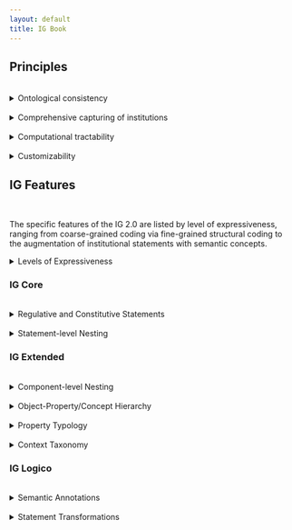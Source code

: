 ```yaml
---
layout: default
title: IG Book
---
```


## Principles

<br/>

<details>
  <summary>Ontological consistency</summary><br/>
  
Ontological consistency describes the unambiguous characterization of the functional linkage of components in institutional statements with respect to each and/or the institutional setting (for more details, see Section 3.1 of the book). A specific refinement introduced in the IG 2.0 is the distinction between activation conditions and execution constraints as part of a statement specification.
  
</details>
<br/> 

<details>
  <summary>Comprehensive capturing of institutions</summary><br/>

Comprehensiveness in the context of the IG describes the ability to parse institutional statements comprehensively without omitting relevant institutional statement (e.g., omitting statements, or information within statements). Specifically the integrated treatment of regulative and constitutive statement forms address this issue, alongside the different forms of nesting that capture institutional information in detail.

</details>
<br/> 

<details>
  <summary>Computational tractability</summary><br/>
  
Computational tractability interacts with the objective of ontological consistency by making components and statements as a whole accessible for computational treatment. This includes the well-defined nature of components as well as enabling fine-grained parsing of institutional statements.

</details>
<br/> 

<details>
  <summary>Customizability</summary><br/>
  
The IG has found application in diverse domains. The refined IG aims at better accommodating diverse applications of the IG by allowing the analyst to selective apply or forego features of the IG as part of the parsing process. The aim is to extract information that best corresponds to downstream use using particular analytical techniques (e.g., statistical treatment, behavioral modeling, formal reasoning).

</details>
  
## IG Features

<br/>

The specific features of the IG 2.0 are listed by level of expressiveness, ranging from coarse-grained coding via fine-grained structural coding to the augmentation of institutional statements with semantic concepts. 

<details>
<summary>Levels of Expressiveness</summary><br/>

Levels of expressiveness reflect the different levels of detail and focus at which institutional statements are encoded to meet different analytical objectives. 
  
*IG Core* as the basic level aims at capturing institutional information broadly, but comprehensively. Central here is the compatibility to the original Institutional Grammar by Crawford and Ostrom, alongside conceptual refinements that increase the ontological consistency and rigor of the IG. Specific examples include the distinction between activation conditions (conditions that lead to the applicability of a given institutional statements) and execution constraints (qualifications of the activity or function of the institutional statement) as part of the *Context* components (*Conditions* in Crawford and Ostrom's version), as well as the introduction of a constitutive syntactic form that enables a comprehensive capturing of institutional information.<br/>  
  
*IG Extended* aims at capturing *structural detail* by allowing fine-grained parsing on component level (i.e., parsing of institutional information within individual components), as well as extraction of richer conceptual structures embedded in institutional statements (e.g., conceptual relationships between entities in component property). This further includes the richer contextualization of selected components based on annotations of *Context*.<br/>
  
*IG Logico*, as the highest level of expressiveness, focuses on the semantic aspects of the institutional information, and specifically the epistemological embedding of the statement parsing in the theory and/or frameworks of interest. This includes the augmentation of encoded information with semantic annotations derived or linked to particular theories, or drawn from selected taxonomies maintained as part of the IG 2.0 (e.g., role annotations, governance functions of actors/actions). IG Logico further introduces a formal syntactic and semantic treatment of institutional statements, including the ability to transform institutional statements based on their structural properties.<br/>

In IG 2.0, the default assumption is the incremental application of the different levels and their features (ensuring that features on higher levels can draw on features encoded on lower levels) as visualized in the following.
  
<center><img src="/figures/IGBibCodingAnalysis.png" width="45%"></center>
  
However, analysts are free to selectively draw on features from specific or across levels that best correspond to their analytical needs or objectives as part of their coding, with the main priorities for the different levels highlighted in the figure below.

<center><img src="/figures/IGLevelObjectives.png" width="55%"></center>
  
</details>

### IG Core

<br/>

<details>
<summary>Regulative and Constitutive Statements</summary><br/>

The IG supports the notion of regulative and constitutive statements. 
  
Regulative statements include expressions that regulative of particular actors' behavior in terms of permissions (e.g., `may`) or associated duty (e.g., obligations or prohibitions), and in the IG, follow a principle structure that includes *Attributes*, *Deontic*, *Aim*, *Object* variants (direct and indirect object), and *Context* variants (activation conditions and execution constraints). Regulative statements can further describe consequences for the non-fulfillment of specified statements. 
 
Example: ```A(Citizens) D(must) I(submit) Bdir(tax returns) Bind(at the end of the following financial year).```
  
This statement explicitly signal obligations associated with a particular actor. 
  
Constitutive statements describe features of an institutional setting, e.g., by defining or introducing entities into the institutional setting, which can include actors, aims, venues, roles, objects and artifacts relevant in a given institutional setting. Central components include the *Constituted Entity*, *Modal*, *Constitutive Function*, *Constituting Properties*, *Context* variants (activation conditions and execution constraints). Constitutive statements can further describe consequences for the non-fulfillment of such statements. In contrast to regulative statements, such consequences are often existential in kind.
  
Example: ```E(Voters) F(are) P(citizens) P,p(aged 18 and older).```
  
This statement defines what voters are. Specific permissions and duty can be specified by corresponding regulative statements. 
  
</details>
<br/> 

<details>
<summary>Statement-level Nesting</summary><br/>

Central to the IG 2.0 is the introduction of nested institutional statements. The concepts builds on two observations, firstly that consequences in institutional statements have the structure of institutional statements (or states) themselves, and can thus be expressed using the same the syntactic form as applied for the leading statement. Consequently, institutional statements are divided into a part that is *monitored* (reflecting the *monitored statement*), and the second *consequential* part (reflecting the *consequential statement*) that captures the consequences for violating the monitored statement. This form of nesting is referred to as *vertical nesting*.
  
Example: ```A(Individuals) D(must [NOT]) I(violate) Bdir(public order), or else O{A(enforcement officials) D(must) I(intervene)}.```
  
The second observation refers to the common combination of terms in natural language, such as the combination of selected components (e.g., multiple actors and actions, such as ``Individuals may not enter or leave dwellings during curfew.``) in a single statement. Such statements can conceptually decomposed into logically-combined *atomic institutional statements* to capture the institutional content in detail and semantically precise. This form of nesting is referred to as *horizontal nesting*, since the evaluation of one statement (unlike in the vertical case) is in principle not conditional on the other.
  
Example: ```A(Individuals) D(may [NOT]) I((enter [AND] leave)) Bdir(dwellings) Cac(during curfew).```, which is conceptually equivalent to 
  
  ```{A(Individuals) D(may [NOT]) I(enter) Bdir(dwellings) Cac(during curfew).} [AND] {A(Individuals) D(may [NOT]) I(leave) Bdir(dwellings) Cac(during curfew).}``` 
  
Note that this particular example reveals the ambiguous use of `or` in natural language; logically, the statement implies the prohibition to neither enter nor leave. The purpose of the logical operators is to make such linkages explicit.

</details>

### IG Extended

<br/>

<details>
<summary>Component-level Nesting</summary><br/>

Component-level nesting extends the concept of statement-level nesting by allowing the substitution of individual components with institutional state(ments). This way it is possible to explicitly parse the structure of activation conditions, which often contain institutional state information expressed in terms of the AIC or EFC pattern. This principles extends to various other components, including *Attributes*, *Object* variants, *Context* variants, *Constituted Entities*, *Constituting Properties*, as well as all *Properties* associated with selected components (e.g., *Attributes Properties*).

Example: ```A(Student) D(must) I(submit) Bdir(assignment) Cex(by the end of the term), Cac{unless [NOT] A(coordinator) I(has specified) a Bdir,p(different) Bdir(due date) Cex(in the course description)}.```
  
</details>
<br/> 

<details>
<summary>Object-Property/Concept Hierarchy</summary><br/>
  
A central feature to capture concept structures embedded within institutional statements is to be able to recognize the quality of the relationships of concepts, including the detection of functional dependencies (e.g., a suspension of certification, where the suspension necessarily depends on the existence of the certification in the first place) and potential logical relationships between those concepts. This feature is useful if the analyst seeks to extract a concept hierarchy, e.g., for the construction of ontologies, as part of the analysis process. The following figure exemplifies this for a given scenario describing a certification that can selectively be suspended, revoked based on a written notification. A richer discussion is offered as part of Section 5.1.4 of the book, as well as the <a href="https://arxiv.org/abs/2008.08937" target="_blank">IG 2.0 Codebook</a>.

<center><img src="/figures/ObjectPropertyHierarchyExample.png" width="45%"></center>
  
</details>
<br/> 

<details>
<summary>Property Typology</summary><br/>

The *Property Typology* offers a systematic qualification of properties as either quantitative or qualitative in nature (alongside further sub categories) in order to differentiate descriptors that are central for the evaluation of the fulfillment of a provision (e.g., ```*all* *accredited* members shall vote```, where *all* is a descriptor of quantitative kind, whereas *accredited* merely captures the quality associated with the concept *members*). The principles and the motivation of this feature are further discussed in Section 5.1.5 of the book.
  
</details>
<br/> 

<details>
<summary>Context Taxonomy</summary><br/>

The *Context Taxonomy* builds on Crawford and Ostrom's original conceptual characterization of the *Conditions* component (e.g., temporal, spatial and procedural aspects) and expands this categorization into a richer taxonomic structure that captures diverse types of context, including method, event and domanial categories, amongst others. Details are provided in the <a href="https://arxiv.org/abs/2008.08937" target="_blank">IG 2.0 Codebook</a>.
  
</details>

### IG Logico

<br/>

<details>
<summary>Semantic Annotations</summary><br/>

IG Logico aims at developing an epistemological linkage between the domain of interest and the encoded institutional information. Central here is the ability to annotate encoded information using semantic annotations that capture the functional role (*Institutional Functions*) or signal that the component values convey with respect to the domain or through the applied analytical lens. Referencing an example of such institutional function, analyzing an institutional setting with respect to compliance behavior `not submitting the tax return on time` reflects a violation (whereas `submission on time` reflects the institutional function of signaling compliance). IG 2.0 provides a set of predefined taxonomies prepared for the annotations of selected components (e.g., roles, metatypes of referenced concepts, as well as institutional functions in the context of compliance assessment), but further allows for the introduction of classifications drawn from the domain of the analyst. More details can found in Section 6.1.2 onwards in the book, as well as the <a href="https://arxiv.org/abs/2008.08937" target="_blank">IG 2.0 Codebook</a>.
  
</details>
<br/> 

<details>
<summary>Statement Transformations</summary><br/>

With the encoding on higher levels of expressiveness (IG Extended or Logico), institutional statements can be transformed algorithmically, e.g., to reflect policy from specific actors' perspectives, establish a uniform structural representation to facilitate downstream analysis or comparative studies, or extrapolation multiple involved actors' perspectives tacitly captured in institutional statements for richer behavioral models or assessment of biases captured in policy. See Section 6.1.4 of the book for details on transformation rules and Section 8.3 for illustrative applications. 
  
</details>
